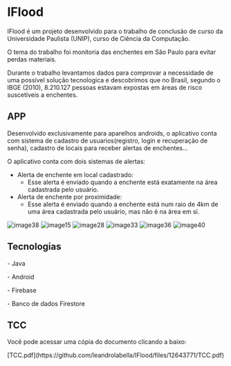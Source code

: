 <h1>IFlood</h1>
<p>IFlood é um projeto desenvolvido para o trabalho de conclusão de curso da Universidade Paulista (UNIP), curso de Ciência da Computação.</p>
<p>O tema do trabalho foi monitoria das enchentes em São Paulo para evitar perdas materiais.</p>

<p>Durante o trabalho levantamos dados para comprovar a necessidade de uma possível solução tecnologica e descobrimos que no Brasil, segundo o IBGE (2010), 8.210.127 pessoas estavam expostas em áreas de risco suscetíveis a enchentes.</p>

<h2>APP</h2>
<p>Desenvolvido exclusivamente para aparelhos androids, o aplicativo conta com sistema de cadastro de usuarios(registro, login e recuperação de senha), cadastro de locais para receber alertas de enchentes...</p>
<p>O aplicativo conta com dois sistemas de alertas:</p>
<ul>
  <li>
    Alerta de enchente em local cadastrado:
    <ul>
      <li>Esse alerta é enviado quando a enchente está exatamente na área cadastrada pelo usuário.</li>
    </ul>
  </li>
  <li>
    Alerta de enchente por proximidade:
    <ul>
      <li>Esse alerta é enviado quando a enchente está num raio de 4km de uma área cadastrada pelo usuário, mas não é na área em sí.</li>
    </ul>
  </li>
</ul>

![image38](https://github.com/leandrolabella/IFlood-APP/assets/88278261/a6c0d57e-1086-4a18-a033-a8161e97544c)
![image15](https://github.com/leandrolabella/IFlood-APP/assets/88278261/1813fa9e-cd54-4e9e-803f-9f0beaa7c003)
![image28](https://github.com/leandrolabella/IFlood-APP/assets/88278261/1d88e36a-1747-4ec0-b58e-fd9f30f762e1)
![image33](https://github.com/leandrolabella/IFlood-APP/assets/88278261/6f1969dc-4841-4f33-ae98-155dee947b1f)
![image36](https://github.com/leandrolabella/IFlood-APP/assets/88278261/8b3b04f4-6e8f-4322-a4e8-84292a3f9f76)
![image40](https://github.com/leandrolabella/IFlood-APP/assets/88278261/94553709-0c2a-4b09-a837-75a18b7ecb0f)




<h2>Tecnologias</h2>
<p>- Java</p>
<p>- Android</p>
<p>- Firebase</p>
<p>- Banco de dados Firestore</p>


<h2>TCC</h2>
<p>Você pode acessar uma cópia do documento clicando a baixo:</p>
[TCC.pdf](https://github.com/leandrolabella/IFlood/files/12643771/TCC.pdf)
